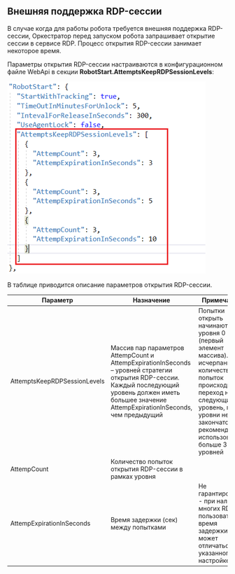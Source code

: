 ## Внешняя поддержка RDP-сессии

В случае когда для работы робота требуется внешняя поддержка RDP-сессии, Оркестратор перед запуском робота запрашивает открытие сессии в сервисе RDP. Процесс открытия RDP-сессии занимает некоторое время. 

Параметры открытия RDP-сессии настраиваются в конфигурационном файле WebApi в секции **RobotStart.AttemptsKeepRDPSessionLevels**:

![](<../../.gitbook/assets/rdp-support-config.png>)

В таблице приводится описание параметров открытия RDP-сессии.

| Параметр           | Назначение           | Примечание           | 
| ------------------ | -------------------- | -------------------- |
| AttemptsKeepRDPSessionLevels | Массив пар параметров AttempCount и AttempExpirationInSeconds – уровней стратегии открытия RDP-сессии. Каждый последующий уровень должен иметь большее значение AttempExpirationInSeconds, чем предыдущий | Попытки открыть начинаются с уровня 0 (первый элемент массива). При исчерпании количества попыток происходит переход на следующий уровень, пока уровни не закончатся. Не рекомендуется использовать больше 3-х уровней |
| AttempCount | Количество попыток открытия RDP-сессии в рамках уровня |      |
| AttempExpirationInSeconds | Время задержки (сек) между попытками | Не гарантировано - при наличии многих RDP-пользователей время задержки может отличаться от указанного в настройке |

